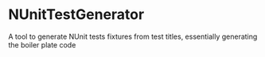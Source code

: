 # NUnitTestGenerator

A tool to generate NUnit tests fixtures from test titles, essentially generating the boiler plate code
